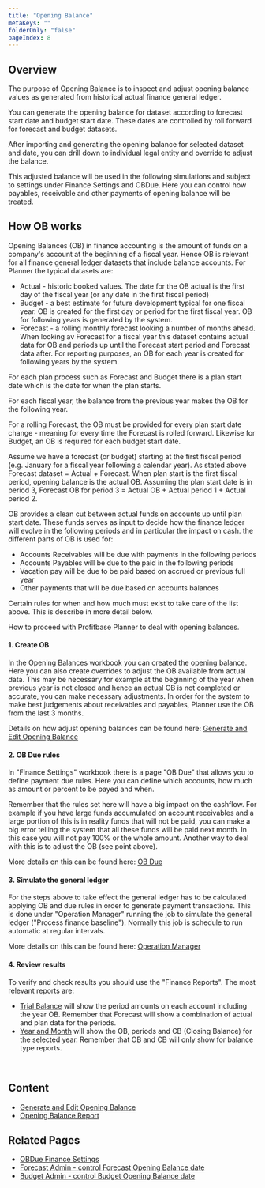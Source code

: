 ```yaml
---
title: "Opening Balance"
metaKeys: ""
folderOnly: "false"
pageIndex: 8
---
```


## Overview
The purpose of Opening Balance is to inspect and adjust opening balance values as generated from historical actual finance general ledger.

You can generate the opening balance for dataset according to forecast start date and budget start date. These dates are controlled by roll forward for forecast and budget datasets.

After importing and generating the opening balance for selected dataset and date, you can drill down to individual legal entity and override to adjust the balance.

This adjusted balance will be used in the following simulations and subject to settings under Finance Settings and OBDue. Here you can control how payables, receivable and other payments of opening balance will be treated.

## How OB works

Opening Balances (OB) in finance accounting is the amount of funds on a company's account at the beginning of a fiscal year. Hence OB is relevant for all finance general ledger datasets that include balance accounts. For Planner the typical datasets are:
 - Actual - historic booked values. The date for the OB actual is the first day of the fiscal year (or any date in the first fiscal period)
 - Budget - a best estimate for future development typical for one fiscal year. OB is created for the first day or period for the first fiscal year. OB for following years is generated by the system.
 - Forecast - a rolling monthly forecast looking a number of months ahead. When looking av Forecast for a fiscal year this dataset contains actual data for OB and periods up until the Forecast start period and Forecast data after. For reporting purposes, an OB for each year is created for following years by the system.

For each plan process such as Forecast and Budget there is a plan start date which is the date for when the plan starts.

For each fiscal year, the balance from the previous year makes the OB for the following year. 

For a rolling Forecast, the OB must be provided for every plan start date change - meaning for every time the Forecast is rolled forward. Likewise for Budget, an OB is required for each budget start date.

Assume we have a forecast (or budget) starting at the first fiscal period (e.g. January for a fiscal year following a calendar year). As stated above Forecast dataset = Actual + Forecast. When plan start is the first fiscal period, opening balance is the actual OB. Assuming the plan start date is in period 3, Forecast OB for period 3 = Actual OB + Actual period 1 + Actual period 2.

OB provides a clean cut between actual funds on accounts up until plan start date. These funds serves as input to decide how the finance ledger will evolve in the following periods and in particular the impact on cash. the different parts of OB is used for:
 - Accounts Receivables will be due with payments in the following periods
 - Accounts Payables will be due to the paid in the following periods
 - Vacation pay will be due to be paid based on accrued or previous full year
 - Other payments that will be due based on accounts balances

 Certain rules for when and how much must exist to take care of the list above. This is describe in more detail below.

 How to proceed with Profitbase Planner to deal with opening balances.

 #### 1. Create OB

In the Opening Balances workbook you can created the opening balance. Here you can also create overrides to adjust the OB available from actual data. This may be necessary for example at the beginning of the year when previous year is not closed and hence an actual OB is not completed or accurate, you can make necessary adjustments. In order for the system to make best judgements about receivables and payables, Planner use the OB from the last 3 months.

Details on how adjust opening balances  can be found here: [Generate and Edit Opening Balance](opening-balance/edit)

#### 2. OB Due rules

In "Finance Settings" workbook there is a page "OB Due" that allows you to define payment due rules. Here you can define which accounts, how much as amount or percent to be payed and when.

Remember that the rules set here will have a big impact on the cashflow. For example if you have large funds accumulated on account receivables and a large portion of this is in reality funds that will not be paid, you can make a big error telling the system that all these funds will be paid next month. In this case you will not pay 100% or the whole amount. Another way to deal with this is to adjust the OB (see point above).

More details on this can be found here: [OB Due](finance-settings/obdue)

#### 3. Simulate the general ledger

For the steps above to take effect the general ledger has to be calculated applying OB and due rules in order to generate payment transactions. This is done under "Operation Manager" running the job to simulate the general ledger ("Process finance baseline"). Normally this job is schedule to run automatic at regular intervals.

More details on this can be found here: [Operation Manager](/planner/workbooks/administration/operation-manager)

#### 4. Review results

To verify and check results you should use the "Finance Reports". The most relevant reports are:
 - [Trial Balance](/planner/workbooks/financial-planning/finance-reports/trial-balance) will show the period amounts on each account including the year OB. Remember that Forecast will show a combination of actual and plan data for the periods.
 - [Year and Month](/planner/workbooks/financial-planning/finance-reports/year-and-months) will show the OB, periods and CB (Closing Balance) for the selected year. Remember that OB and CB will only show for balance type reports.

<br/>

## Content

- [Generate and Edit Opening Balance](opening-balance/edit)
- [Opening Balance Report](opening-balance/report)

## Related Pages
-  [OBDue Finance Settings](/planner/workbooks/financial-planning/finance-settings/obdue)
-  [Forecast Admin - control Forecast Opening Balance date](/planner/workbooks/administration/input-settings-and-administration/forecast-admin)
-  [Budget Admin - control Budget Opening Balance date](/planner/workbooks/administration/input-settings-and-administration/budget-admin)

<br/>
